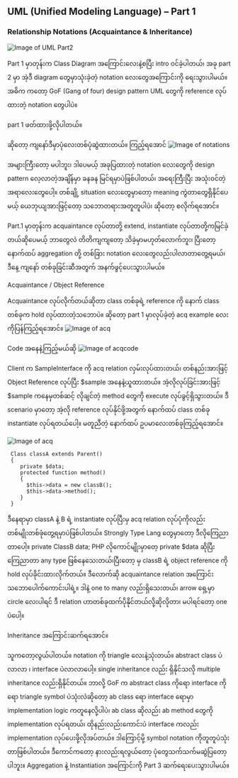 ## UML (Unified Modeling Language) – Part 1
### Relationship Notations (Acquaintance & Inheritance)
![Image of UML Part2](https://raw.githubusercontent.com/HlaingTinHtun/OOP-Design-Patterns-In-PHP/master/images/uml-part2.png)

 Part 1 မှာတုန်းက Class Diagram အကြောင်းလေးနဲ့စပြီး intro ဝင်ခဲ့ပါတယ်၊ အခု part 2 မှာ အဲ့ဒီ diagram တွေမှာသုံးခဲ့တဲ့ notation လေးတွေအကြောင်းကို ရေးသွားပါမယ်။ အဓိက ကတော့ GoF (Gang of four) design pattern UML တွေကို reference လုပ်ထားတဲ့ notation တွေပါပဲ။

 part 1 ဖတ်ထားဖို့လိုပါတယ်။

 ဆိုတော့ ကျနော်ဒီမှာပုံလေးတစ်ပုံဆွဲထားတယ်။ ကြည့်ရအောင်
 ![Image of notations](https://raw.githubusercontent.com/HlaingTinHtun/OOP-Design-Patterns-In-PHP/master/images/notations.png)

 အများကြီးတော့ မပါဘူး၊ ဒါပေမယ့် အခုပြထားတဲ့ notation လေးတွေကို design pattern လေ့လာတဲ့အချိန်မှာ ခနခန မြင်ရမှာပဲဖြစ်ပါတယ်၊ အရေးကြီးပြီး အသုံးဝင်တဲ့အရာလေးတွေပေါ့။ တစ်ချို့ situation လေးတွေမှာတော့ meaning ကွဲတာတွေရှိနိုင်ပေမယ့် ယေဘုယျအားဖြင့်တော့ သဘောတရားအတူတူပါပဲ၊ ဆိုတော့ စလိုက်ရအောင်။

 Part.1 မှာတုန်းက acquaintance လုပ်တာတို့ extend, instantiate လုပ်တာတို့ကမြင်ခဲ့တယ်ဆိုပေမယ့် ဘာတွေလဲ တိတိကျကျတော့ သိခဲ့မှာမဟုတ်လောက်ဘူး၊ ပြီးတော့ နောက်ထပ် aggregation တို့ တစ်ခြား notation လေးတွေလည်းပါလာတာတွေ့ရမယ်၊ ဒီနေ့ ကျနော် တစ်ခုခြင်းဆီအတွက် အနက်ဖွင့်ပေးသွားပါမယ်။

 Acquaintance / Object Reference

 Acquaintance လုပ်လိုက်တယ်ဆိုတာ class တစ်ခုရဲ့ reference ကို နောက် class တစ်ခုက hold လုပ်ထားတဲ့သဘောပဲ။ ဆိုတော့ part 1 မှာလုပ်ခဲ့တဲ့ acq example လေးကိုပြန်ကြည့်ရအောင်။
 ![Image of acq](https://raw.githubusercontent.com/HlaingTinHtun/OOP-Design-Patterns-In-PHP/master/images/acq.png)

 Code အနေနဲ့ကြည့်မယ်ဆို
 ![Image of acqcode](https://raw.githubusercontent.com/HlaingTinHtun/OOP-Design-Patterns-In-PHP/master/images/acqcode.png)

 Client က SampleInterface ကို acq relation လှမ်းလုပ်ထားတယ်၊ တစ်နည်းအားဖြင့် Object Reference လုပ်ပြီး $sample အနေနဲ့ယူထားတယ်။ အဲ့လိုလုပ်ခြင်းအားဖြင့် $sample ကနေမှတစ်ဆင့် လိုချင်တဲ့ method တွေကို execute လုပ်ခွင့်ရှိသွားတယ်။ ဒီ scenario မှာတော့ အဲ့လို reference လုပ်နိုင်ဖို့အတွက် နောက်ထပ် class တစ်ခု instantiate လုပ်ရတယ်ပေါ့။ မတူညီတဲ့ နောက်ထပ် ဥပမာလေးတစ်ခုကြည့်ရအောင်။

 ![Image of acq](https://raw.githubusercontent.com/HlaingTinHtun/OOP-Design-Patterns-In-PHP/master/images/acq2.png)


```
 Class classA extends Parent()
 {
    private $data;
    protected function method()
    {
      $this->data = new classB();
      $this->data->method();
    }
 }
 ```

 ဒီနေရာမှာ classA နဲ့ B ရဲ့ instantiate လုပ်ပြီးမှ acq relation လုပ်ပုံကိုလည်းတစ်မျိုးတစ်ဖုံတွေ့ရမှာပဲဖြစ်ပါတယ်။ Strongly Type Lang တွေမှာတော့ ဒီလိုကြေညာတာပေါ့။
 private ClassB data;
 PHP လိုကောင်မျိုးမှာတေ့ private $data ဆိုပြီးကြေညာတာ any type ဖြစ်နေသေးတယ်၊ပြီးတော့ မှ classB ရဲ့ object reference ကို hold လုပ်ခိုင်းထားလိုက်တယ်။ ဒီလောက်ဆို acquaintance relation အကြောင်းသဘောပေါက်ကောင်းပါရဲ့။ ဒါနဲ့ one to many လည်းရှိသေးတယ်၊ arrow ရှေ့မှာ circle လေးပါရင် ဒီ relation ဟာတစ်ခုထက်ပိုနိုင်တယ်လို့ဆိုလိုတာ၊ မပါရင်တော့ one ပဲပေါ့။

 Inheritance အကြောင်းဆက်ရအောင်။

 သူကတော့လွယ်ပါတယ်။ notation ကို triangle လေးနဲ့သုံးတယ်။ abstract class ပဲလာလာ ၊ interface ပဲလာလာပေါ့။ single inheritance လည်း ရှိနိုင်သလို multiple inheritance လည်းရှိနိုင်တယ်။ ဘာလို့ GoF က abstract class ကိုရော interface ကိုရော triangle symbol ပဲသုံးလဲဆိုတော့ ab class ရော interface ရောမှာ implementation logic ကတူနေလို့ပါပဲ၊ ab class ဆိုလည်း ab method တွေကို implementation လုပ်ရတယ်၊ ထိုနည်းလည်းကောင်းပဲ interface ကလည်း implementation လုပ်ပေးဖို့လိုအပ်တယ်။ ဒါကြောင့်မို့ symbol notation ကိုတူတူပဲသုံးတာဖြစ်ပါတယ်။ ဒီကောင်ကတော့ နားလည်းရလွယ်တော့ ပုံတွေသက်သက်မဆွဲပြတော့ပါဘူး။ Aggregation နဲ့ Instantiation အကြောင်းကို Part 3 ဆက်ရေးပေးသွားပါမယ်။
